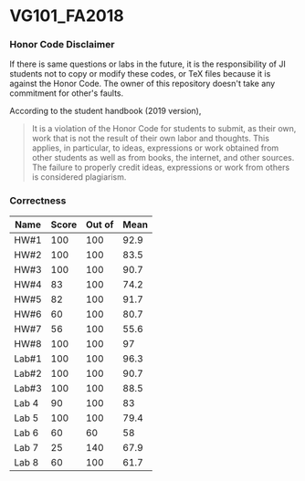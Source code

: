 # VG101_FA2018

### Honor Code Disclaimer

If there is same questions or labs in the future, it is the responsibility of JI students not to copy or modify these codes, or TeX files because it is against the Honor Code. The owner of this repository doesn't take any commitment for other's faults.

According to the student handbook (2019 version),

> It is a violation of the Honor Code for students to submit, as their own, work that is not the result of their own labor and thoughts. This applies, in particular, to ideas, expressions or work obtained from other students as well as from books, the internet, and other sources. The failure to properly credit ideas, expressions or work from others is considered plagiarism.

### Correctness

| Name  | Score | Out of | Mean |
| ----- | ----- | ------ | ---- |
| HW#1  | 100   | 100    | 92.9 |
| HW#2  | 100   | 100    | 83.5 |
| HW#3  | 100   | 100    | 90.7 |
| HW#4  | 83    | 100    | 74.2 |
| HW#5  | 82    | 100    | 91.7 |
| HW#6  | 60    | 100    | 80.7 |
| HW#7  | 56    | 100    | 55.6 |
| HW#8  | 100   | 100    | 97   |
| Lab#1 | 100   | 100    | 96.3 |
| Lab#2 | 100   | 100    | 90.7 |
| Lab#3 | 100   | 100    | 88.5 |
| Lab 4 | 90    | 100    | 83   |
| Lab 5 | 100   | 100    | 79.4 |
| Lab 6 | 60    | 60     | 58   |
| Lab 7 | 25    | 140    | 67.9 |
| Lab 8 | 60    | 100    | 61.7 |
